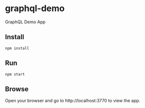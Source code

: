# graphql-demo
GraphQL Demo App

## Install

`npm install`

## Run

`npm start`

## Browse

Open your browser and go to http://localhost:3770 to view the app.

